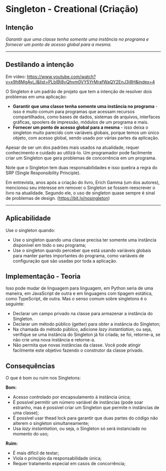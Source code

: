 # Singleton - Creational (Criação)

## Intenção

*Garantir que uma classe tenha somente uma instância no programa e fornecer um ponto de acesso global para a mesma.*

---

## Destilando a intenção

Em vídeo: https://www.youtube.com/watch?v=x9h8MgAvi_I&list=PLbIBj8vQhvm0VY5YrMrafWaQY2EnJ3j8H&index=4

O Singleton é um padrão de projeto que tem a intenção de resolver dois problemas em uma aplicação:  

- **Garantir que uma classe tenha somente uma instância no programa** - isso é muito comum para programas que acessam recursos compartilhados, como bases de dados, sistemas de arquivos, interfaces gráficas, spoolers de impressão, módulos de um programa e mais.
- **Fornecer um ponto de acesso global para a mesma** - isso deixa o singleton muito parecido com variáveis globais, porque temos um único objeto, com acesso global, sendo usado por várias partes da aplicação.

Apesar de ser um dos padrões mais usados na atualidade, requer conhecimento e cuidado ao utilizá-lo. Um programador pode facilmente criar um Singleton que gera problemas de concorrência em um programa.

Note que o Singleton tem duas responsabilidades e isso quebra a regra do SRP (Single Responsibility Principle).

Em entrevista, anos após a criação do livro, Erich Gamma (um dos autores), mencionou seu interesse em remover o Singleton se fossem reescrever o livro na atualidade. Segundo ele, o uso de singleton quase sempre é sinal de problemas de design. (https://bit.ly/nosingleton) 

---

## Aplicabilidade

Use o singleton quando:

- Use o singleton quando uma classe precisa ter somente uma instância disponível em todo o seu programa;
- Use o singleton quando perceber que está usando variáveis globais para manter partes importantes do programa, como variáveis de configuração que são usadas por toda a aplicação.

## Implementação - Teoria

Isso pode mudar de linguagem para linguagem, em Python seria de uma maneira, em JavaScript de outra e em linguagens com tipagem estática, como TypeScript, de outra. Mas o senso comum sobre singletons é o seguinte:

- Declarar um campo privado na classe para armazenar a instância do Singleton.
- Declarar um método público (getter) para obter a instância do Singleton;
- Na chamada do método público, adicione *lazy instantiation*, ou seja, verifique se uma instância do Singleton já foi criada; se foi, retorne-a, se não crie uma nova instância e retorne-a.
- Não permita que novas instâncias da classe. Você pode atingir facilmente este objetivo fazendo o construtor da classe privado.

## Consequências

O que é bom ou ruim nos Singletons:

**Bom:**
- Acesso controlado por encapsulamento à instância única;
- É possível permitir um número variável de instâncias (pode soar estranho, mas é possível criar um Singleton que permite n instâncias de uma classe);
- É possível usar thead lock para garantir que duas partes do código não alterem o singleton simultaneamente;
- Usa *lazy instantiation*, ou seja, o Singleton só será instanciado no momento do uso;

**Ruim:**
- É mais difícil de testar;
- Viola o princípio da responsabilidade única;
- Requer tratamento especial em casos de concorrência;
